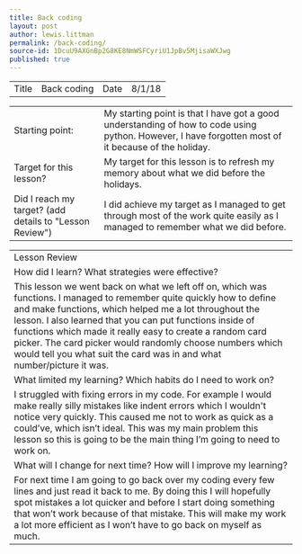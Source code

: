 ```yaml
---
title: Back coding
layout: post
author: lewis.littman
permalink: /back-coding/
source-id: 1DcuU9AXGnBp2G8KE8NmWSFCyriU1JpBv5MjisaWXJwg
published: true
---
```

<table>
  <tr>
    <td>Title</td>
    <td>Back coding</td>
    <td>Date</td>
    <td>8/1/18</td>
  </tr>
</table>


<table>
  <tr>
    <td>Starting point:</td>
    <td>My starting point is that I have got a good understanding of how to code using python. However, I have forgotten most of it because of the holiday.</td>
  </tr>
  <tr>
    <td>Target for this lesson?</td>
    <td>My target for this lesson is to refresh my memory about what we did before the holidays.</td>
  </tr>
  <tr>
    <td>Did I reach my target? 
(add details to "Lesson Review")</td>
    <td>I did achieve my target as I managed to get through most of the work quite easily as I managed to remember what we did before.</td>
  </tr>
</table>


<table>
  <tr>
    <td>Lesson Review</td>
  </tr>
  <tr>
    <td>How did I learn? What strategies were effective? </td>
  </tr>
  <tr>
    <td>This lesson we went back on what we left off on, which was functions. I managed to remember quite quickly how to define and make functions, which helped me a lot throughout the lesson. I also learned that you can put functions inside of functions which made it really easy to create a random card picker. The card picker would randomly choose numbers which would tell you what suit the card was in and what number/picture it was.</td>
  </tr>
  <tr>
    <td>What limited my learning? Which habits do I need to work on? </td>
  </tr>
  <tr>
    <td>I struggled with fixing errors in my code. For example I would make really silly mistakes like indent errors which I wouldn't notice very quickly. This caused me not to work as quick as a could’ve, which isn’t ideal. This was my main problem this lesson so this is going to be the main thing I’m going to need to work on.</td>
  </tr>
  <tr>
    <td>What will I change for next time? How will I improve my learning?</td>
  </tr>
  <tr>
    <td>For next time I am going to go back over my coding every few lines and just read it back to me. By doing this I will hopefully spot mistakes a lot quicker and before I start doing something that won’t work because of that mistake. This will make my work a lot more efficient as I won’t have to go back on myself as much.</td>
  </tr>
</table>


